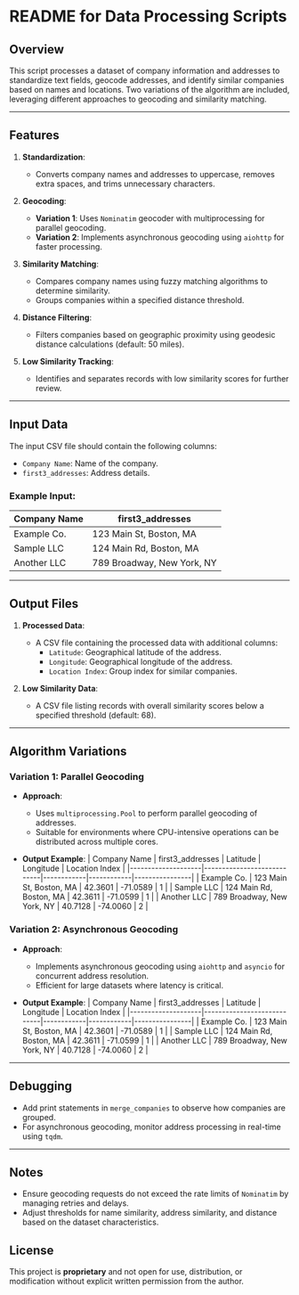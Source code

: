 # README for Data Processing Scripts

## Overview
This script processes a dataset of company information and addresses to standardize text fields, geocode addresses, and identify similar companies based on names and locations. Two variations of the algorithm are included, leveraging different approaches to geocoding and similarity matching.

---

## Features
1. **Standardization**:
    - Converts company names and addresses to uppercase, removes extra spaces, and trims unnecessary characters.

2. **Geocoding**:
    - **Variation 1**: Uses `Nominatim` geocoder with multiprocessing for parallel geocoding.
    - **Variation 2**: Implements asynchronous geocoding using `aiohttp` for faster processing.

3. **Similarity Matching**:
    - Compares company names using fuzzy matching algorithms to determine similarity.
    - Groups companies within a specified distance threshold.

4. **Distance Filtering**:
    - Filters companies based on geographic proximity using geodesic distance calculations (default: 50 miles).

5. **Low Similarity Tracking**:
    - Identifies and separates records with low similarity scores for further review.

---

## Input Data
The input CSV file should contain the following columns:
- `Company Name`: Name of the company.
- `first3_addresses`: Address details.

### Example Input:
| Company Name       | first3_addresses           |
|--------------------|----------------------------|
| Example Co.        | 123 Main St, Boston, MA    |
| Sample LLC         | 124 Main Rd, Boston, MA    |
| Another LLC        | 789 Broadway, New York, NY |

---

## Output Files
1. **Processed Data**:
    - A CSV file containing the processed data with additional columns:
        - `Latitude`: Geographical latitude of the address.
        - `Longitude`: Geographical longitude of the address.
        - `Location Index`: Group index for similar companies.

2. **Low Similarity Data**:
    - A CSV file listing records with overall similarity scores below a specified threshold (default: 68).

---

## Algorithm Variations

### Variation 1: Parallel Geocoding
- **Approach**:
    - Uses `multiprocessing.Pool` to perform parallel geocoding of addresses.
    - Suitable for environments where CPU-intensive operations can be distributed across multiple cores.

- **Output Example**:
  | Company Name       | first3_addresses           | Latitude   | Longitude  | Location Index |
  |--------------------|----------------------------|------------|------------|----------------|
  | Example Co.        | 123 Main St, Boston, MA    | 42.3601    | -71.0589   | 1              |
  | Sample LLC         | 124 Main Rd, Boston, MA    | 42.3611    | -71.0599   | 1              |
  | Another LLC        | 789 Broadway, New York, NY | 40.7128    | -74.0060   | 2              |

### Variation 2: Asynchronous Geocoding
- **Approach**:
    - Implements asynchronous geocoding using `aiohttp` and `asyncio` for concurrent address resolution.
    - Efficient for large datasets where latency is critical.

- **Output Example**:
  | Company Name       | first3_addresses           | Latitude   | Longitude  | Location Index |
  |--------------------|----------------------------|------------|------------|----------------|
  | Example Co.        | 123 Main St, Boston, MA    | 42.3601    | -71.0589   | 1              |
  | Sample LLC         | 124 Main Rd, Boston, MA    | 42.3611    | -71.0599   | 1              |
  | Another LLC        | 789 Broadway, New York, NY | 40.7128    | -74.0060   | 2              |

---

## Debugging
- Add print statements in `merge_companies` to observe how companies are grouped.
- For asynchronous geocoding, monitor address processing in real-time using `tqdm`.

---

## Notes
- Ensure geocoding requests do not exceed the rate limits of `Nominatim` by managing retries and delays.
- Adjust thresholds for name similarity, address similarity, and distance based on the dataset characteristics.

## License
This project is **proprietary** and not open for use, distribution, or modification without explicit written permission from the author.

